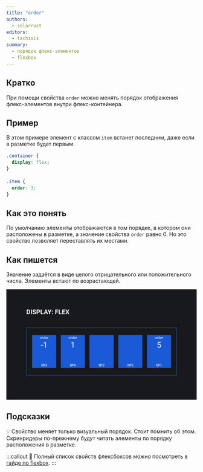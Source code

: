 ```yaml
---
title: "order"
authors:
  - solarrust
editors:
  - tachisis
summary:
  - порядок флекс-элементов
  - flexbox
---
```


## Кратко

При помощи свойства `order` можно менять порядок отображения флекс-элементов внутри флекс-контейнера.

## Пример

В этом примере элемент с классом `item` встанет последним, даже если в разметке будет первым.

```css
.container {
  display: flex;
}

.item {
  order: 3;
}
```

## Как это понять

По умолчанию элементы отображаются в том порядке, в котором они расположены в разметке, а значение свойства `order` равно 0. Но это свойство позволяет переставлять их местами.

## Как пишется

Значение задаётся в виде целого отрицательного или положительного числа. Элементы встают по возрастающей.

![Пример свойства флекс-элементов order](images/flexbox.png)

## Подсказки

💡 Свойство меняет только визуальный порядок. Стоит помнить об этом. Скринридеры по-прежнему будут читать элементы по порядку расположения в разметке.

:::callout 📝
Полный список свойств флексбоксов можно посмотреть в [гайде по flexbox](/css/flexbox-guide/).
:::
